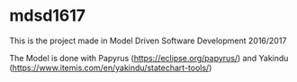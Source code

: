 # mdsd1617

This is the project made in Model Driven Software Development 2016/2017

The Model is done with Papyrus (https://eclipse.org/papyrus/) and Yakindu (https://www.itemis.com/en/yakindu/statechart-tools/)
